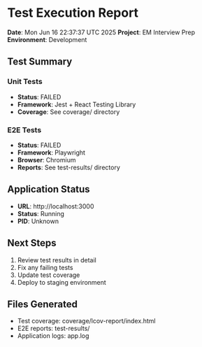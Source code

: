 # Test Execution Report

**Date**: Mon Jun 16 22:37:37 UTC 2025
**Project**: EM Interview Prep
**Environment**: Development

## Test Summary

### Unit Tests
- **Status**: FAILED
- **Framework**: Jest + React Testing Library
- **Coverage**: See coverage/ directory

### E2E Tests  
- **Status**: FAILED
- **Framework**: Playwright
- **Browser**: Chromium
- **Reports**: See test-results/ directory

## Application Status
- **URL**: http://localhost:3000
- **Status**: Running
- **PID**: Unknown

## Next Steps
1. Review test results in detail
2. Fix any failing tests
3. Update test coverage
4. Deploy to staging environment

## Files Generated
- Test coverage: coverage/lcov-report/index.html
- E2E reports: test-results/
- Application logs: app.log

